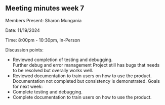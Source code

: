 ## Meeting minutes week 7

Members Present: Sharon Mungania

Date: 11/19/2024

Time: 8:00pm - 10:30pm, In-Person
 
Discussion points:  
* Reviewed completion of testing and debugging.  
    Further debug and error management 
    Project still has bugs that needs to be resolved but overally works well.
* Reviewed documentation to train users on how to use the product.
    Documentation not completed but consistency is demonstrated.
Goals for next week:  
* Complete testing and debugging.  
* Complete documentation to train users on how to use the product.
